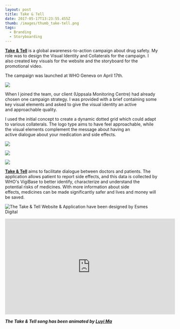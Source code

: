 ```yaml
---
layout: post
title: Take & Tell
date: 2017-05-17T13:23:55.455Z
thumb: /images/thumb_take-tell.png
tags:
  - Branding
  - Storyboarding
---
```

**[Take & Tell](http://takeandtell.org/)** is a global awareness-to-action campaign about drug safety. My role was to design the Visual Identity and Collaterals for the campaign. I also created key visuals for the website and the storyboard for the promotional video.

The campaign was launched at WHO Geneva on April 17th.

![](/images/01T&T.png)

When I joined the team, our client (Uppsala Monitoring Centre) had already chosen one campaign strategy. I was provided with a brief containing some key visual elements and asked to give the visual identity an active and approachable quality.

I used the initial concept to create a dynamic dotted grid which could adapt to various collaterals. The logo type aims to have feel approachable, while the visual elements complement the message about having an active dialogue about your medication and side effects.

![](/images/02T&T.png)

![](/images/03T&T.png)

![](/images/04T&T.png)

**[Take & Tell](http://www.takeandtell.org/)** aims to facilitate dialogue between doctors and patients. The application allows patient to report side effects, and this data is collected by WHO's VigiBase to better identify, characterize and understand the potential risks of medicines. With more information about side effects, medicines can be made significantly safer and lives and money will be saved.

![The Take & Tell Website & Application have been designed by Esmes Digital](/images/05T&T.png)

<iframe width="560" height="315" src="https://www.youtube.com/embed/dkvaYzaZ_Uk" frameborder="0" allowfullscreen></iframe>

***The Take & Tell song has been animated by [Luyi Ma](http://luyima.com/)***
